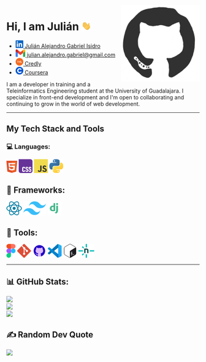 <img src="github.gif" height="200px" align="right" alt="GIF">
<h1><b>Hi, I am Julián</b> <img src="Hi.gif" width="25px"></h1>
<ul>
	<li>
		<a href="https://www.linkedin.com/in/juli%C3%A1n-gabriel-isidro-41a898327" target="_blank"> <img src="linkedin.svg" alt="Linkedin" height="20px"> Julián Alejandro Gabriel Isidro</a>
	</li>
	<li>
		<a href="mailto:julian.alejandro.gabriel@gmail.com" target="_blank"> <img src="gmail.svg" alt="Gmail"  height="20px"> julian.alejandro.gabriel@gmail.com</a>
	</li>
	<li>
		<a href="https://www.credly.com/users/julian-alejandro-gabriel-isidro" target="_blank"> <img src="credly.svg" alt="Credly"  height="20px"> Credly</a>
	</li>
	<li>
		<a href="https://www.coursera.org/user/a2dfc341fe9bec1c91be8ab9fe056d1b" target="_blank"> <img src="coursera.png" alt="Coursera"  height="20px"> Coursera</a>
	</li>
</ul>

I am a developer in training and a Teleinformatics Engineering student at the University of Guadalajara. I specialize in front-end development and I'm open to collaborating and continuing to grow in the world of web development.

---
## My Tech Stack and Tools

### 💻 Languages:

<p>
	<img src="html5.svg" height="32px">
	<img src="css.svg" height="36px">
	<img src="javascript.svg" height="36px">
	<img src="python.svg" height="36px">
	<!-- <img src="java.svg" height="36px"> -->
	<!-- <img src="kotlin.svg" height="36px"> -->
</p>

## 🚀 Frameworks:

<p>
<img src="react_light.svg" height="36px">
<img src="tailwindcss.svg" height="36px">
<img src="django.svg" height="36px">
</p>

## 🔧 Tools:

<p>
	<img src="figma.svg" height="36px">
	<img src="git.svg" height="36px">
	<img src="github.svg" height="36px">
	<img src="vscode.svg" height="36px">
	<img src="bash.svg" height="36px">
	<img src="netlify.svg" height="36px">
</p>

---

## 📊 GitHub Stats:

![](https://github-readme-stats.vercel.app/api?username=juliannGabrielDev&theme=merko&hide_border=true&include_all_commits=true&count_private=true)<br/>
![](https://github-readme-streak-stats.herokuapp.com/?user=juliannGabrielDev&theme=merko&hide_border=true)<br/>
![](https://github-readme-stats.vercel.app/api/top-langs/?username=juliannGabrielDev&theme=merko&hide_border=true&include_all_commits=true&count_private=true&layout=compact)

## ✍️ Random Dev Quote

![](https://quotes-github-readme.vercel.app/api?type=vetical&theme=merko)

